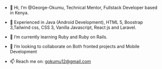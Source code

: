 - 👋 Hi, I’m @George-Okumu, Technical Mentor, Fullstack Developer based in Kenya.

- 👀 Experienced in Java (Android Development), HTML 5, Boostrap 3,Tailwind css, CSS 3, Vanilla Javascript,  React js and Laravel.
- 🌱 I’m currently learning Ruby and Ruby on Rails.
- 💞️ I’m looking to collaborate on Both fronted projects and Mobile Development
- 📫 Reach me on: gokumu12@gmail.com

